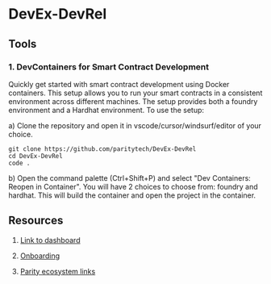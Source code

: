 # DevEx-DevRel

## Tools

### 1. DevContainers for Smart Contract Development

Quickly get started with smart contract development using Docker containers. This setup allows you to run your smart contracts in a consistent environment across different machines. The setup provides both a foundry environment and a Hardhat environment. To use the setup:

a) Clone the repository and open it in vscode/cursor/windsurf/editor of your choice.

```
git clone https://github.com/paritytech/DevEx-DevRel
cd DevEx-DevRel
code .
```

b) Open the command palette (Ctrl+Shift+P) and select "Dev Containers: Reopen in Container". You will have 2 choices to choose from: foundry and hardhat. This will build the container and open the project in the container.

## Resources

1. [Link to dashboard](https://github.com/orgs/paritytech/projects/220/views/1)

2. [Onboarding](https://docs.google.com/document/d/1OcC_4I1aPoVhOfj1nykbWzljwy33H-xgs7pILqCnhno/edit?tab=t.0#heading=h.1tqqb480wumw)

3. [Parity ecosystem links](https://paritytech.github.io/)
